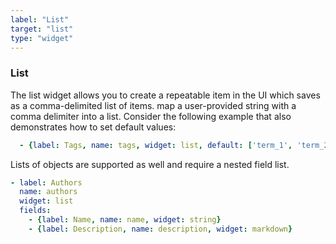```yaml
---
label: "List"
target: "list"
type: "widget"
---
```


### List

The list widget allows you to create a repeatable item in the UI which saves as a comma-delimited list of items. map a user-provided string with a comma delimiter into a list. Consider the following example that also demonstrates how to set default values:

```yaml
  - {label: Tags, name: tags, widget: list, default: ['term_1', 'term_2']}
```

Lists of objects are supported as well and require a nested field list.

```yaml
- label: Authors
  name: authors
  widget: list
  fields:
    - {label: Name, name: name, widget: string}
    - {label: Description, name: description, widget: markdown}
```